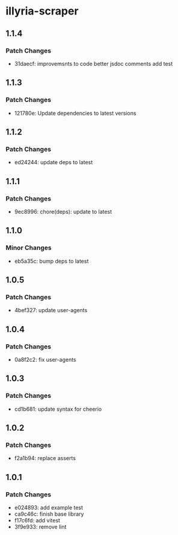 # illyria-scraper

## 1.1.4

### Patch Changes

- 31daecf: improvemsnts to code better jsdoc comments add test

## 1.1.3

### Patch Changes

- 121780e: Update dependencies to latest versions

## 1.1.2

### Patch Changes

- ed24244: update deps to latest

## 1.1.1

### Patch Changes

- 9ec8996: chore(deps): update to latest

## 1.1.0

### Minor Changes

- eb5a35c: bump deps to latest

## 1.0.5

### Patch Changes

- 4bef327: update user-agents

## 1.0.4

### Patch Changes

- 0a8f2c2: fix user-agents

## 1.0.3

### Patch Changes

- cd1b681: update syntax for cheerio

## 1.0.2

### Patch Changes

- f2a1b94: replace asserts

## 1.0.1

### Patch Changes

- e024893: add example test
- ca9c46c: finish base library
- f17c6fd: add vitest
- 3f9e933: remove lint
